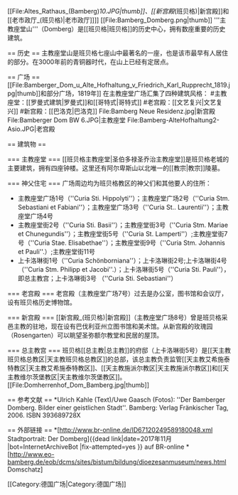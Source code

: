 [[File:Altes_Rathaus_(Bamberg)_10.JPG|thumb]]、[[新宫殿_(班贝格)|新宫殿]]和[[老市政厅_(班贝格)|老市政厅]]]]
[[File:Bamberg_Domberg.png|thumb]]
'''主教座堂山'''（Domberg）是[[班贝格|班贝格]]的历史中心，拥有数座重要的历史建筑。

== 历史 ==
主教座堂山是班贝格七座山中最著名的一座，也是该市最早有人居住的部分。在3000年前的青铜器时代，在山上已经有定居点。

== 广场 ==
[[File:Bamberger_Dom_u_Alte_Hofhaltung_v_Friedrich_Karl_Rupprecht_1819.jpg|thumb]]和部分广场，1819年]]
在主教座堂广场汇集了四种建筑风格：
#主教座堂：[[罗曼式建筑|罗曼式]]和[[哥特式|哥特式]]
#老宫殿：[[文艺复兴|文艺复兴]]
#新宫殿：[[巴洛克|巴洛克]]
<gallery>
File:Bamberg Neue Residenz.jpg|新宫殿
File:Bamberger Dom BW 6.JPG|主教座堂
File:Bamberg-AlteHofhaltung2-Asio.JPG|老宫殿
</gallery>

== 建筑物 ==

=== 主教座堂 ===
[[班贝格主教座堂|圣伯多禄圣乔治主教座堂]]是班贝格老城的主要建筑，拥有四座钟楼。这里还有阿尔卑斯山以北唯一的[[教宗|教宗]]陵墓。

=== 神父住宅 ===
广场周边均为班贝格教区的神父们和其他要人的住所：
* 主教座堂广场1号（''Curia Sti. Hippolyti''）；主教座堂广场2号（''Curia Stm. Sebastiani et Fabiani''）；主教座堂广场3号（''Curia St.. Laurentii''）；主教座堂广场4号
* 主教座堂街2号（''Curia Sti. Basii''）；主教座堂街3号（''Curia Stm. Mariae et Chunegundis''）；主教座堂街5号（''Curia St. Lamperti''）;主教座堂街7号（''Curia Stae. Elisabethae''）；主教座堂街9号（''Curia Stm. Johannis et Pauli''.）;主教座堂街11号
* 上卡洛琳街1号（''Curia Schönborniana''）；上卡洛琳街2号;上卡洛琳街4号（''Curia Stm. Philipp et Jacobi''.）；上卡洛琳街5号（''Curia Sti. Pauli''），即总主教宫；上卡洛琳街3号 （''Curia Sti. Sebastiani''）

=== 老宫殿 ===
老宫殿（主教座堂广场7号）过去是办公室，图书馆和会议厅，设有班贝格历史博物馆。

=== 新宫殿 ===
[[新宫殿_(班贝格)|新宫殿]]（主教座堂广场8号）曾是班贝格采邑主教的驻地，现在设有巴伐利亚州立图书馆和美术馆。从新宫殿的玫瑰园（Rosengarten）可以眺望圣弥额尔教堂和民居的屋顶。

=== 总主教宫 ===
班贝格[[总主教|总主教]]的府邸（上卡洛琳街5号）是[[天主教班贝格总教区|天主教班贝格总教区]]的总部，该总主教负责监管[[天主教艾希施泰特教区|天主教艾希施泰特教区]]、[[天主教施派尔教区|天主教施派尔教区]]和[[天主教维尔茨堡教区|天主教维尔茨堡教区]]。
[[File:Domherrenhof_Dom_Bamberg.jpg|thumb]]

== 参考文献 ==
*Ulrich Kahle (Text)/Uwe Gaasch (Fotos): ''Der Bamberger Domberg. Bilder einer geistlichen Stadt''. Bamberg: Verlag Fränkischer Tag, 2006. ISBN 393689728X

== 外部链接 ==
*[http://www.br-online.de/ID67120249589180048.xml Stadtportrait: Der Domberg]{{dead link|date=2017年11月 |bot=InternetArchiveBot |fix-attempted=yes }} auf BR-online
*[http://www.eo-bamberg.de/eob/dcms/sites/bistum/bildung/dioezesanmuseum/news.html Domschatz]

[[Category:德国广场|Category:德国广场]]